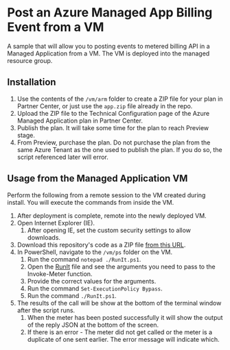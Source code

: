# Post an Azure Managed App Billing Event from a VM

A sample that will allow you to posting events to metered billing API in a Managed Application from a VM. The VM is deployed into the managed resource group.

## Installation

1. Use the contents of the `/vm/arm` folder to create a ZIP file for your plan in Partner Center, or just use the `app.zip` file already in the repo.
1. Upload the ZIP file to the Technical Configuration page of the Azure Managed Application plan in Partner Center.
1. Publish the plan. It will take some time for the plan to reach Preview stage.
1. From Preview, purchase the plan. Do not purchase the plan from the same Azure Tenant as the one used to publish the plan. If you do so, the script referenced later will error.


## Usage from the Managed Application VM

Perform the following from a remote session to the VM created during install. You will execute the commands from inside the VM.


1. After deployment is complete, remote into the newly deployed VM.
1. Open Internet Explorer (IE).
    1. After opening IE, set the custom security settings to allow downloads.
1. Download this repository's code as a ZIP file [from this URL](https://github.com/dstarr/ama-cu/archive/refs/heads/main.zip).
1. In PowerShell, navigate to the `/vm/ps` folder on the VM.
    1. Run the command `notepad ./RunIt.ps1`.
    1. Open the [RunIt](./vm/ps/RunIt.ps1) file and see the arguments you need to pass to the Invoke-Meter function.
    1. Provide the correct values for the arguments.
    1. Run the command `Set-ExecutionPolicy Bypass`.
    1. Run the command `./RunIt.ps1`.
1. The results of the call will be show at the bottom of the terminal window after the script runs.
    1. When the meter has been posted successfully it will show the output of the reply JSON at the bottom of the screen.
    1. If there is an error - The meter did not get called or the meter is a duplicate of one sent earlier. The error message will indicate which.
    
